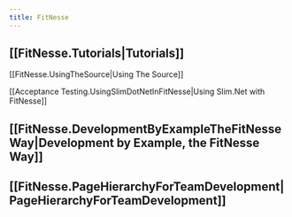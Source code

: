 ```yaml
---
title: FitNesse
---
```

## [[FitNesse.Tutorials|Tutorials]]

[[FitNesse.UsingTheSource|Using The Source]]
 
[[Acceptance Testing.UsingSlimDotNetInFitNesse|Using Slim.Net with FitNesse]]

## [[FitNesse.DevelopmentByExampleTheFitNesseWay|Development by Example, the FitNesse Way]]

## [[FitNesse.PageHierarchyForTeamDevelopment|PageHierarchyForTeamDevelopment]]